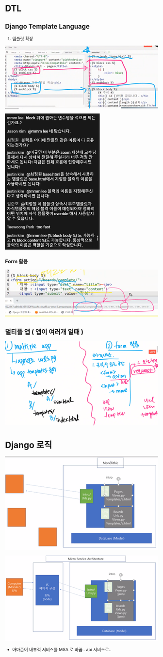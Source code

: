# DTL

## Django Template Language



1. 템플릿 확장

![image-20200330105600114](img/image-20200330105600114.png)

![image-20200330105954592](img/image-20200330105954592.png)





### Form 활용

![image-20200330150435481](img/image-20200330150435481.png)







## 멀티플 앱 ( 앱이 여러개 일때 )

![image-20200330153341458](img/image-20200330153341458.png)











# Django 로직

![image-20200330161134771](img/image-20200330161134771.png)







![image-20200330162424842](img/image-20200330162424842.png)

- 아마존이 내부적 서비스를 MSA 로 바꿈.. api 서비스로..

